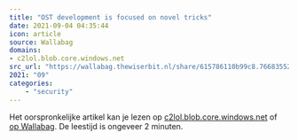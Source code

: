 ```yaml
---
title: "OST development is focused on novel tricks"
date: 2021-09-04 04:35:44
icon: article
source: Wallabag
domains:
- c2lol.blob.core.windows.net
src_url: "https://wallabag.thewiserbit.nl/share/615786110b99c8.76683552"
2021: "09"
categories:
    - "security"
---
```

Het oorspronkelijke artikel kan je lezen op [c2lol.blob.core.windows.net](https://c2lol.blob.core.windows.net/text/faction.txt) of [op Wallabag](https://wallabag.thewiserbit.nl/share/615786110b99c8.76683552). De leestijd is ongeveer 2 minuten.